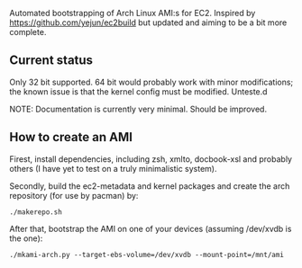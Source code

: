 Automated bootstrapping of Arch Linux AMI:s for EC2. Inspired by
https://github.com/yejun/ec2build but updated and aiming to be a bit
more complete.

## Current status

Only 32 bit supported. 64 bit would probably work with minor
modifications; the known issue is that the kernel config must be
modified. Unteste.d

NOTE: Documentation is currently very minimal. Should be improved.

## How to create an AMI

Firest, install dependencies, including zsh, xmlto, docbook-xsl and
probably others (I have yet to test on a truly minimalistic system).

Secondly, build the ec2-metadata and kernel packages and create the
arch repository (for use by pacman) by:

    ./makerepo.sh

After that, bootstrap the AMI on one of your devices (assuming
/dev/xvdb is the one):

    ./mkami-arch.py --target-ebs-volume=/dev/xvdb --mount-point=/mnt/ami
